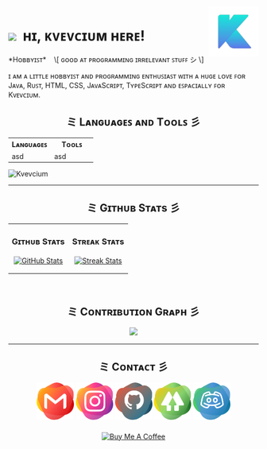 <!--Banner-->
<!-- ![Kiran1689 Banner Image](./banner.png)

<!--Night Owl image-->
<div>
  <img align="right" width="20%" padding-top="20px" src="./kvevcium.png" z-index="2">
</div>

<!--Header Name-->
<h1 style="border-bottom: 0px !important"><img src="https://emojis.slackmojis.com/emojis/images/1705794630/87797/wave.png?1705794630" width="40" z-index="1"/>&nbsp; ʜɪ, ᴋᴠᴇᴠᴄɪᴜᴍ ʜᴇʀᴇ!</h1>
*Hᴏʙʙʏɪꜱᴛ* &nbsp;&nbsp; \[ ɢᴏᴏᴅ ᴀᴛ ᴘʀᴏɢʀᴀᴍᴍɪɴɢ ɪʀʀᴇʟᴇᴠᴀɴᴛ ꜱᴛᴜꜰꜰ シ \]
<br /> 

<!--Start Intro-->
<p align="left">ɪ ᴀᴍ ᴀ ʟɪᴛᴛʟᴇ ʜᴏʙʙʏɪꜱᴛ ᴀɴᴅ ᴘʀᴏɢʀᴀᴍᴍɪɴɢ ᴇɴᴛʜᴜꜱɪᴀꜱᴛ ᴡɪᴛʜ ᴀ ʜᴜɢᴇ ʟᴏᴠᴇ ꜰᴏʀ Jᴀᴠᴀ, Rᴜꜱᴛ, HTML, CSS, JᴀᴠᴀSᴄʀɪᴘᴛ, TʏᴘᴇSᴄʀɪᴘᴛ ᴀɴᴅ ᴇꜱᴘᴀᴄɪᴀʟʟʏ ꜰᴏʀ Kᴠᴇᴠᴄɪᴜᴍ.</p>
<!--End Intro-->

<h2 align="center">ミ Lᴀɴɢᴜᴀɢᴇꜱ ᴀɴᴅ Tᴏᴏʟꜱ 彡</h2>

<table width="100%">
  <tr>
    <th width="50%">Lᴀɴɢᴜᴀɢᴇꜱ</th>
    <th width="50%">Tᴏᴏʟꜱ</th>
  </tr>
  <tr>
    <td width="50%">
      asd
    </td>
    <td width="50%">
      asd
    </td>
  </tr>
</table>

<!--Profile Count Badge-->
<p align="left">
  <img src="https://komarev.com/ghpvc/?username=Kvevcium&label=Profile%20views&color=008B8B&style=for-the-badge&logo=star" alt="Kvevcium" style="padding-right:20px;" />
</p>

---

<!--Trophies Section-->   
<!-- <h2 align="center">ミ Gɪᴛʜᴜʙ Tʀᴏᴘʜɪᴇs 彡</h2>
<p align="center">
  <a href="https://github.com/Kvevcium">
    <picture>
      <source media="(prefers-color-scheme: dark)" srcset="https://github-profile-trophy.vercel.app/?username=Kvevcium&no-bg=true&row=2&column=6&margin-w=20&margin-h=20&theme=monokai">
      <source media="(prefers-color-scheme: light)" srcset="https://github-profile-trophy.vercel.app/?username=Kvevcium&no-bg=true&row=2&column=6&margin-w=20&margin-h=20">
      <img alt="GitHub Trophies" src="https://github-profile-trophy.vercel.app/?username=Kvevcium&no-bg=true&no-frame=true&row=2&column=6&margin-w=20&margin-h=20">
    </picture>
  </a>
</p>
<br /> -->

<!--Github stats Table--> 
<h2 align="center">ミ Gɪᴛʜᴜʙ Sᴛᴀᴛs 彡</h2>

<table width="100%">
  <tr>
    <td width="50%">
      <h3 align="center"><strong>Gɪᴛʜᴜʙ Sᴛᴀᴛs</strong></h3>
      <p align="center">
        <a href="https://github.com/Kiran1689">
          <img align="center" src="https://github-readme-stats.vercel.app/api?username=Kvevcium&count_private=true&show_icons=true&theme=vue-dark&bg_color=0,000000,441350&title_color=c56a90&text_color=ffffff&rank_icon=github&hide=prs,issues,contribs&show=reviews,prs_merged,prs_merged_percentage" alt="GitHub Stats" />
        </a>
      </p>
    </td>
    <td width="50%">
      <h3 align="center"><strong>Sᴛʀᴇᴀᴋ Sᴛᴀᴛs</strong></h3>
      <p align="center">
        <a href="https://github.com/Kvevcium">
          <img align="center" src="https://streak-stats.demolab.com?user=Kvevcium&theme=vue-dark&background=0,000000,441350&fire=ffeb95&ring=ffeb95&sideNums=ffffff&sideLabels=ffffff&dates=c56a90&currStreakNum=ffffff" alt="Streak Stats" />
        </a>
      </p>
    </td>
  </tr>
  <!-- <tr>
    <td width="50%">
      <h3 align="center"><strong>Lᴀᴛᴇsᴛ Pʀᴏᴊᴇᴄᴛ</strong></h3>
      <p align="center">
        <a href="https://github.com/Kvevcium/kvevc">
          <img align="center" width="470" src="https://github-readme-stats.vercel.app/api/pin/?username=Kvevcium&repo=Awesome-Dev-Portfolios&theme=vue-dark&show_owner=true&bg_color=0,000000,441350&title_color=c56a90&text_color=ffffff" alt="Awesome-Dev-Portfolios" />
        </a>
      </p>
    </td>
    <td width="50%">
      <h3 align="center"><strong>Tᴏᴘ Cᴏɴᴛʀɪʙᴜᴛɪᴏɴs</strong></h3>
      <p align="center">
        <a href="https://github.com/Kvevcium">
          <img align="center" src="https://github-contributor-stats.vercel.app/api?username=Kvevcium&limit=3&theme=vue-dark&show_owner=true&combine_all_yearly_contributions=false&bg_color=0,000000,441350&title_color=c56a90&text_color=ffffff" alt="Top Repo" />
        </a>
      </p>
    </td>
  </tr> -->
</table>
<br />

<!--Contribution Graph-->
<h2 align="center">ミ Cᴏɴᴛʀɪʙᴜᴛɪᴏɴ Gʀᴀᴘʜ 彡</h2>
<div align="center">
    <img src="https://github-readme-activity-graph.vercel.app/graph?username=Kvevcium&bg_color=220a28&&color=ffffff&line=c56a90&point=ffeb95&area=false&hide_border=false" border-radius="15">
</div>

---

<!--Contact Section--> 

<h2 align="center">ミ Cᴏɴᴛᴀᴄᴛ 彡</h2>
<div align="center">
  
<a href="mailto:kvevcium+support@gmail.com" target="_blank" style="text-decoration: none !important;">
<img src="./gmail.png" width=75 height=75 alt="kvevcium+support@gmail.com" style="margin-bottom: 5px;padding--right: 5px" />
</a>

<a href="https://www.instagram.com/kvevcium" target="_blank" style="text-decoration: none !important;">
<img src="./instagram.png" width=75 height=75 alt="instagram" style="margin-bottom: 5px;padding--right: 5px" />
</a>

<a href="https://www.github.com/Kvevcium" target="_blank" style="text-decoration: none !important;">
<img src="./github.png" width=75 height=75 alt="github" style="margin-bottom: 5px;padding--right: 5px" />
</a>

<a href="https://www.linktr.ee/in/kvevcium" target="_blank" style="text-decoration: none !important;">
<img src="./linktree.png" width=75 height=75 alt="linktree" style="margin-bottom: 5px;padding--right: 5px" />
</a>

<a href="discord.gg/kvevcium" target="_blank" style="text-decoration: none !important;">
<img src="./discord.png" width=75 height=75 alt="discord" style="margin-bottom: 5px;padding--right: 5px" />
</a>
</div>
<br/>

<!--Buy me a coffee-->
<div align="center">
<a href="https://www.buymeacoffee.com/Kiran1689" target="_blank"><img src="https://cdn.buymeacoffee.com/buttons/v2/default-yellow.png" alt="Buy Me A Coffee" style="height: 40px !important;width: 200px !important;" ></a>
</div>


<!--Footer--> 
<!-- <p align="center">
  <img src="https://capsule-render.vercel.app/api?type=waving&color=gradient&height=65&section=footer"/>
</p>
